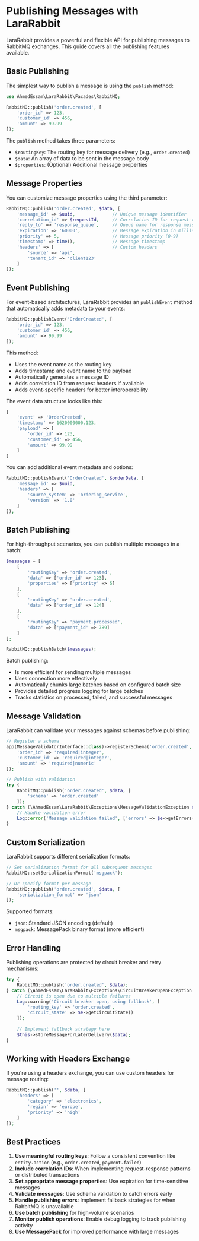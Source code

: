 # Publishing Messages with LaraRabbit

LaraRabbit provides a powerful and flexible API for publishing messages to RabbitMQ exchanges. This guide covers all the publishing features available.

## Basic Publishing

The simplest way to publish a message is using the `publish` method:

```php
use AhmedEssam\LaraRabbit\Facades\RabbitMQ;

RabbitMQ::publish('order.created', [
    'order_id' => 123,
    'customer_id' => 456,
    'amount' => 99.99
]);
```

The `publish` method takes three parameters:
- `$routingKey`: The routing key for message delivery (e.g., `order.created`)
- `$data`: An array of data to be sent in the message body
- `$properties`: (Optional) Additional message properties

## Message Properties

You can customize message properties using the third parameter:

```php
RabbitMQ::publish('order.created', $data, [
    'message_id' => $uuid,              // Unique message identifier
    'correlation_id' => $requestId,     // Correlation ID for request-response pattern
    'reply_to' => 'response_queue',     // Queue name for response messages
    'expiration' => '60000',            // Message expiration in milliseconds
    'priority' => 5,                    // Message priority (0-9)
    'timestamp' => time(),              // Message timestamp
    'headers' => [                      // Custom headers
        'source' => 'api',
        'tenant_id' => 'client123'
    ]
]);
```

## Event Publishing

For event-based architectures, LaraRabbit provides an `publishEvent` method that automatically adds metadata to your events:

```php
RabbitMQ::publishEvent('OrderCreated', [
    'order_id' => 123,
    'customer_id' => 456,
    'amount' => 99.99
]);
```

This method:
- Uses the event name as the routing key
- Adds timestamp and event name to the payload
- Automatically generates a message ID
- Adds correlation ID from request headers if available
- Adds event-specific headers for better interoperability

The event data structure looks like this:

```php
[
    'event' => 'OrderCreated',
    'timestamp' => 1620000000.123,
    'payload' => [
        'order_id' => 123,
        'customer_id' => 456,
        'amount' => 99.99
    ]
]
```

You can add additional event metadata and options:

```php
RabbitMQ::publishEvent('OrderCreated', $orderData, [
    'message_id' => $uuid,
    'headers' => [
        'source_system' => 'ordering_service',
        'version' => '1.0'
    ]
]);
```

## Batch Publishing

For high-throughput scenarios, you can publish multiple messages in a batch:

```php
$messages = [
    [
        'routingKey' => 'order.created',
        'data' => ['order_id' => 123],
        'properties' => ['priority' => 5]
    ],
    [
        'routingKey' => 'order.created',
        'data' => ['order_id' => 124]
    ],
    [
        'routingKey' => 'payment.processed',
        'data' => ['payment_id' => 789]
    ]
];

RabbitMQ::publishBatch($messages);
```

Batch publishing:
- Is more efficient for sending multiple messages
- Uses connection more effectively
- Automatically chunks large batches based on configured batch size
- Provides detailed progress logging for large batches
- Tracks statistics on processed, failed, and successful messages

## Message Validation

LaraRabbit can validate your messages against schemas before publishing:

```php
// Register a schema
app(MessageValidatorInterface::class)->registerSchema('order.created', [
    'order_id' => 'required|integer',
    'customer_id' => 'required|integer', 
    'amount' => 'required|numeric'
]);

// Publish with validation
try {
    RabbitMQ::publish('order.created', $data, [
        'schema' => 'order.created'
    ]);
} catch (\AhmedEssam\LaraRabbit\Exceptions\MessageValidationException $e) {
    // Handle validation error
    Log::error('Message validation failed', ['errors' => $e->getErrors()]);
}
```

## Custom Serialization

LaraRabbit supports different serialization formats:

```php
// Set serialization format for all subsequent messages
RabbitMQ::setSerializationFormat('msgpack');

// Or specify format per message
RabbitMQ::publish('order.created', $data, [
    'serialization_format' => 'json'
]);
```

Supported formats:
- `json`: Standard JSON encoding (default)
- `msgpack`: MessagePack binary format (more efficient)

## Error Handling

Publishing operations are protected by circuit breaker and retry mechanisms:

```php
try {
    RabbitMQ::publish('order.created', $data);
} catch (\AhmedEssam\LaraRabbit\Exceptions\CircuitBreakerOpenException $e) {
    // Circuit is open due to multiple failures
    Log::warning('Circuit breaker open, using fallback', [
        'routing_key' => 'order.created',
        'circuit_state' => $e->getCircuitState()
    ]);
    
    // Implement fallback strategy here
    $this->storeMessageForLaterDelivery($data);
}
```

## Working with Headers Exchange

If you're using a headers exchange, you can use custom headers for message routing:

```php
RabbitMQ::publish('', $data, [
    'headers' => [
        'category' => 'electronics',
        'region' => 'europe',
        'priority' => 'high'
    ]
]);
```

## Best Practices

1. **Use meaningful routing keys**: Follow a consistent convention like `entity.action` (e.g., `order.created`, `payment.failed`)
2. **Include correlation IDs**: When implementing request-response patterns or distributed transactions
3. **Set appropriate message properties**: Use expiration for time-sensitive messages
4. **Validate messages**: Use schema validation to catch errors early
5. **Handle publishing errors**: Implement fallback strategies for when RabbitMQ is unavailable
6. **Use batch publishing** for high-volume scenarios
7. **Monitor publish operations**: Enable debug logging to track publishing activity
8. **Use MessagePack** for improved performance with large messages
